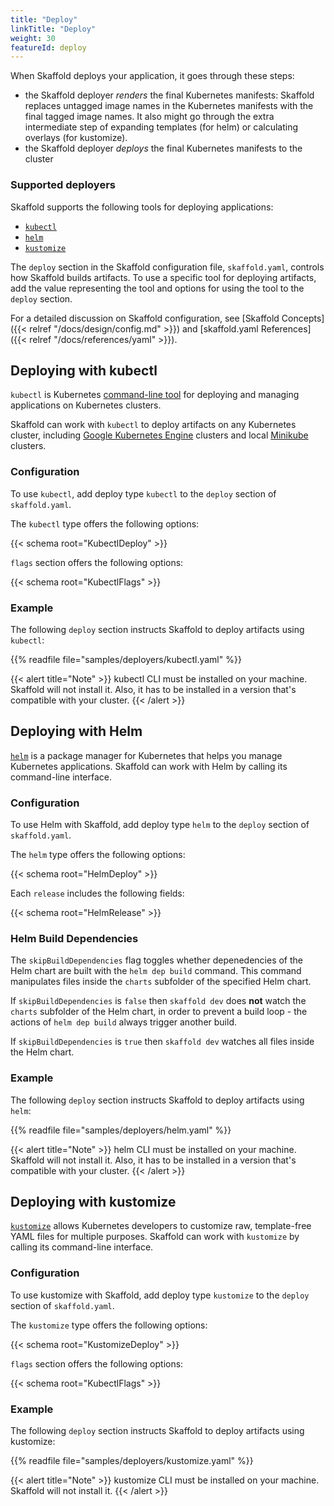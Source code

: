 ```yaml
---
title: "Deploy"
linkTitle: "Deploy"
weight: 30
featureId: deploy
---
```


When Skaffold deploys your application, it goes through these steps:

* the Skaffold deployer _renders_ the final Kubernetes manifests: Skaffold replaces untagged image names in the Kubernetes manifests with the final tagged image names.
It also might go through the extra intermediate step of expanding templates (for helm) or calculating overlays (for kustomize).
* the Skaffold deployer _deploys_ the final Kubernetes manifests to the cluster

### Supported deployers

Skaffold supports the following tools for deploying applications:

* [`kubectl`](#deploying-with-kubectl)
* [`helm`](#deploying-with-helm)
* [`kustomize`](#deploying-with-kustomize)

The `deploy` section in the Skaffold configuration file, `skaffold.yaml`,
controls how Skaffold builds artifacts. To use a specific tool for deploying
artifacts, add the value representing the tool and options for using the tool
to the `deploy` section.

For a detailed discussion on Skaffold configuration, see
[Skaffold Concepts]({{< relref "/docs/design/config.md" >}}) and
[skaffold.yaml References]({{< relref "/docs/references/yaml" >}}).

## Deploying with kubectl

`kubectl` is Kubernetes
[command-line tool](https://kubernetes.io/docs/tasks/tools/install-kubectl/)
for deploying and managing
applications on Kubernetes clusters.

Skaffold can work with `kubectl` to
deploy artifacts on any Kubernetes cluster, including
[Google Kubernetes Engine](https://cloud.google.com/kubernetes-engine)
clusters and local [Minikube](https://github.com/kubernetes/minikube) clusters.

### Configuration

To use `kubectl`, add deploy type `kubectl` to the `deploy` section of
`skaffold.yaml`.

The `kubectl` type offers the following options:

{{< schema root="KubectlDeploy" >}}

`flags` section offers the following options:

{{< schema root="KubectlFlags" >}}

### Example

The following `deploy` section instructs Skaffold to deploy
artifacts using `kubectl`:

{{% readfile file="samples/deployers/kubectl.yaml" %}}

{{< alert title="Note" >}}
kubectl CLI must be installed on your machine. Skaffold will not
install it.
Also, it has to be installed in a version that's compatible with your cluster.
{{< /alert >}}

## Deploying with Helm

[`helm`](https://helm.sh/) is a package manager for Kubernetes that helps you
manage Kubernetes applications. Skaffold can work with Helm by calling its
command-line interface.

### Configuration

To use Helm with Skaffold, add deploy type `helm` to the `deploy` section of `skaffold.yaml`.

The `helm` type offers the following options:

{{< schema root="HelmDeploy" >}}

Each `release` includes the following fields:

{{< schema root="HelmRelease" >}}

### Helm Build Dependencies

The `skipBuildDependencies` flag toggles whether depenedencies of the Helm chart are built with the `helm dep build` command. This command manipulates files inside the `charts` subfolder of the specified Helm chart.

If `skipBuildDependencies` is `false` then `skaffold dev` does **not** watch the `charts` subfolder of the Helm chart, in order to prevent a build loop - the actions of `helm dep build` always trigger another build.

If `skipBuildDependencies` is `true` then `skaffold dev` watches all files inside the Helm chart.


### Example

The following `deploy` section instructs Skaffold to deploy
artifacts using `helm`:

{{% readfile file="samples/deployers/helm.yaml" %}}

{{< alert title="Note" >}}
helm CLI must be installed on your machine. Skaffold will not
install it.
Also, it has to be installed in a version that's compatible with your cluster.
{{< /alert >}}

## Deploying with kustomize

[`kustomize`](https://github.com/kubernetes-sigs/kustomize) allows Kubernetes
developers to customize raw, template-free YAML files for multiple purposes.
Skaffold can work with `kustomize` by calling its command-line interface.

### Configuration

To use kustomize with Skaffold, add deploy type `kustomize` to the `deploy`
section of `skaffold.yaml`.

The `kustomize` type offers the following options:

{{< schema root="KustomizeDeploy" >}}

`flags` section offers the following options:

{{< schema root="KubectlFlags" >}}

### Example

The following `deploy` section instructs Skaffold to deploy
artifacts using kustomize:

{{% readfile file="samples/deployers/kustomize.yaml" %}}

{{< alert title="Note" >}}
kustomize CLI must be installed on your machine. Skaffold will not
install it.
{{< /alert >}}

